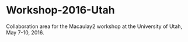 # Workshop-2016-Utah
Collaboration area for the Macaulay2 workshop at the University of Utah, May 7-10, 2016.
